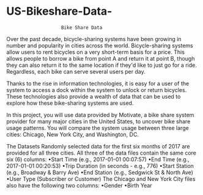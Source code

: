 # US-Bikeshare-Data-

                        Bike Share Data
Over the past decade, bicycle-sharing systems have been growing in number and popularity in cities across the world. Bicycle-sharing systems allow users to rent bicycles on a very short-term basis for a price. This allows people to borrow a bike from point A and return it at point B, though they can also return it to the same location if they'd like to just go for a ride. Regardless, each bike can serve several users per day.

Thanks to the rise in information technologies, it is easy for a user of the system to access a dock within the system to unlock or return bicycles. These technologies also provide a wealth of data that can be used to explore how these bike-sharing systems are used.

In this project, you will use data provided by Motivate, a bike share system provider for many major cities in the United States, to uncover bike share usage patterns. You will compare the system usage between three large cities: Chicago, New York City, and Washington, DC.

The Datasets
Randomly selected data for the first six months of 2017 are provided for all three cities. All three of the data files contain the same core six (6) columns:
  •Start Time (e.g., 2017-01-01 00:07:57)
  •End Time (e.g., 2017-01-01 00:20:53)
  •Trip Duration (in seconds - e.g., 776)
  •Start Station (e.g., Broadway & Barry Ave)
  •End Station (e.g., Sedgwick St & North Ave)
  •User Type (Subscriber or Customer)
The Chicago and New York City files also have the following two columns:
  •Gender
  •Birth Year
